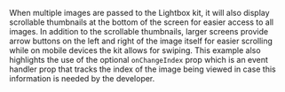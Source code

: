 When multiple images are passed to the Lightbox kit, it will also display scrollable thumbnails at the bottom of the screen for easier access to all images. In addition to the scrollable thumbnails, larger screens provide arrow buttons on the left and right of the image itself for easier scrolling while on mobile devices the kit allows for swiping. 
This example also highlights the use of the optional `onChangeIndex` prop which is an event handler prop that tracks the index of the image being viewed in case this information is needed by the developer. 
